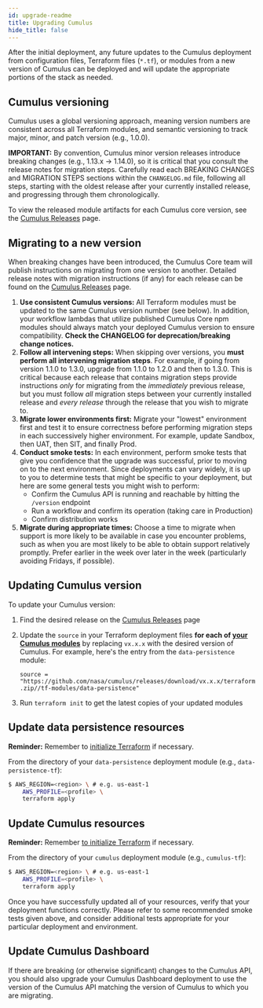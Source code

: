 ```yaml
---
id: upgrade-readme
title: Upgrading Cumulus
hide_title: false
---
```


After the initial deployment, any future updates to the Cumulus deployment from configuration files, Terraform files (`*.tf`), or modules from a new version of Cumulus can be deployed and will update the appropriate portions of the stack as needed.

## Cumulus versioning

Cumulus uses a global versioning approach, meaning version numbers are consistent across all Terraform modules, and semantic versioning to track major, minor, and patch version (e.g., 1.0.0).

**IMPORTANT:** By convention, Cumulus minor version releases introduce breaking changes (e.g., 1.13.x -> 1.14.0), so it is critical that you consult the release notes for migration steps.  Carefully read each BREAKING CHANGES and MIGRATION STEPS sections within the `CHANGELOG.md` file, following all steps, starting with the oldest release after your currently installed release, and progressing through them chronologically.

To view the released module artifacts for each Cumulus core version, see the [Cumulus Releases] page.

## Migrating to a new version

When breaking changes have been introduced, the Cumulus Core team will publish instructions on migrating from one version to another.  Detailed release notes with migration instructions (if any) for each release can be found on the [Cumulus Releases] page.

1. **Use consistent Cumulus versions:** All Terraform modules must be updated to the same Cumulus version number (see below). In addition, your workflow lambdas that utilize published Cumulus Core npm modules should always match your deployed Cumulus version to ensure compatibility. **Check the CHANGELOG for deprecation/breaking change notices.**
2. **Follow all intervening steps:** When skipping over versions, you **must perform all intervening migration steps**.  For example, if going from version 1.1.0 to 1.3.0, upgrade from 1.1.0 to 1.2.0 and then to 1.3.0.  This is critical because each release that contains migration steps provide instructions _only_ for migrating from the _immediately_ previous release, but you must follow _all_ migration steps between your currently installed release and _every release_ through the release that you wish to migrate to.
3. **Migrate lower environments first:** Migrate your "lowest" environment first and test it to ensure correctness before performing migration steps in each successively higher environment.  For example, update Sandbox, then UAT, then SIT, and finally Prod.
4. **Conduct smoke tests:** In each environment, perform smoke tests that give you confidence that the upgrade was successful, prior to moving on to the next environment. Since deployments can vary widely, it is up to you to determine tests that might be specific to your deployment, but here are some general tests you might wish to perform:
    * Confirm the Cumulus API is running and reachable by hitting the `/version` endpoint
    * Run a workflow and confirm its operation (taking care in Production)
    * Confirm distribution works
5. **Migrate during appropriate times:** Choose a time to migrate when support is more likely to be available in case you encounter problems, such as when you are most likely to be able to obtain support relatively promptly.  Prefer earlier in the week over later in the week (particularly avoiding Fridays, if possible).

## Updating Cumulus version

To update your Cumulus version:

1. Find the desired release on the [Cumulus Releases] page
2. Update the `source` in your Terraform deployment files **for each of [your Cumulus modules](./components.md#available-cumulus-components)** by replacing `vx.x.x` with the desired version of Cumulus.  For example, here's the
entry from the `data-persistence` module:

    `source = "https://github.com/nasa/cumulus/releases/download/vx.x.x/terraform.zip//tf-modules/data-persistence"`

3. Run `terraform init` to get the latest copies of your updated modules

## Update data persistence resources

**Reminder:** Remember to [initialize Terraform](./README.md#initialize-terraform) if necessary.

From the directory of your `data-persistence` deployment module (e.g., `data-persistence-tf`):

```bash
$ AWS_REGION=<region> \ # e.g. us-east-1
    AWS_PROFILE=<profile> \
    terraform apply
```

## Update Cumulus resources

**Reminder:** Remember [to initialize Terraform](./README.md#initialize-terraform) if necessary.

From the directory of your `cumulus` deployment module (e.g., `cumulus-tf`):

```bash
$ AWS_REGION=<region> \ # e.g. us-east-1
    AWS_PROFILE=<profile> \
    terraform apply
```

Once you have successfully updated all of your resources, verify that your
deployment functions correctly. Please refer to some recommended smoke tests
given above, and consider additional tests appropriate for your particular
deployment and environment.

## Update Cumulus Dashboard

If there are breaking (or otherwise significant) changes to the Cumulus API, you should also upgrade your Cumulus Dashboard deployment to use the version of the Cumulus API matching the version of Cumulus to which you are migrating.

[Cumulus Releases]:
  https://github.com/nasa/cumulus/releases
